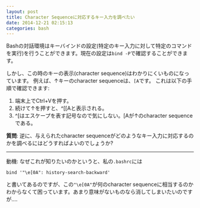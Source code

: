 ```yaml
---
layout: post
title: Character Sequenceに対応するキー入力を調べたい
date: 2014-12-21 02:15:13
categories: bash
---
```

<p>Bashの対話環境はキーバインドの設定(特定のキー入力に対して特定のコマンドを実行)を行うことができます。現在の設定は<code>bind -P</code>で確認することができます。</p>

<p>しかし、この時のキーの表示(character sequence)はわかりにくいものになっています。
例えば、↑キーのcharacter sequenceは、<code>[A</code>です。
これは以下の手順で確認できます:</p>

<ol>
<li>端末上でCtrl+Vを押す。</li>
<li>続けて↑を押すと、^[[Aと表示される。</li>
<li>^[はエスケープを表す記号なので気にしない。[Aが↑のcharacter sequenceである。</li>
</ol>

<p><strong>質問</strong>: 逆に、与えられたcharacter sequenceがどのようなキー入力に対応するのかを調べるにはどうすればよいのでしょうか?</p>

<hr>

<p>動機: なぜこれが知りたいのかというと、私の<code>.bashrc</code>には</p>

<pre><code>bind '"\e[0A": history-search-backward'
</code></pre>

<p>と書いてあるのですが、この<code>"\e[0A"</code>が何のcharacter sequenceに相当するのかわからなくて困っています。あまり意味がないものなら消してしまいたいのですが....</p>
